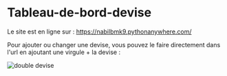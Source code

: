 # Tableau-de-bord-devise
Le site est en ligne sur : https://nabilbmk9.pythonanywhere.com/

Pour ajouter ou changer une devise, vous pouvez le faire directement dans l'url en ajoutant une virgule + la devise :

![double devise](https://user-images.githubusercontent.com/89396631/162400672-c591ff0b-3d05-4ed1-a8e3-13f7ecd4c8a3.png)


